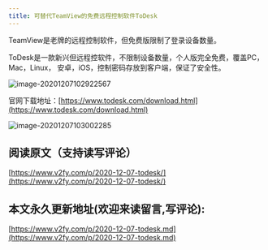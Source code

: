 ```yaml
---
title: 可替代TeamView的免费远程控制软件ToDesk
---
```



TeamView是老牌的远程控制软件，但免费版限制了登录设备数量。

ToDesk是一款新兴但远程控软件，不限制设备数量，个人版完全免费，覆盖PC，Mac，Linux， 安卓，iOS，控制密码存放到客户端，保证了安全性。



![image-20201207102922567](https://www.v2fy.com/asset/0i/jikemiji/jikemiji-md/2020-12-07-todesk.assets/image-20201207102922567.png)

官网下载地址：[https://www.todesk.com/download.html](https://www.todesk.com/download.html)



![image-20201207103002285](https://www.v2fy.com/asset/0i/jikemiji/jikemiji-md/2020-12-07-todesk.assets/image-20201207103002285.png)






## 阅读原文（支持读写评论）

[https://www.v2fy.com/p/2020-12-07-todesk/](https://www.v2fy.com/p/2020-12-07-todesk/)


## 本文永久更新地址(欢迎来读留言,写评论):

[https://www.v2fy.com/p/2020-12-07-todesk.md](https://www.v2fy.com/p/2020-12-07-todesk.md)
